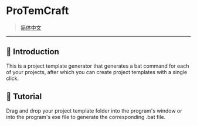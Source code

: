# ProTemCraft
>[简体中文](./docs/README-ZH.md)
---
## 📢 Introduction
This is a project template generator that generates a bat command for each of your projects, after which you can create project templates with a single click.

## 🔧 Tutorial
Drag and drop your project template folder into the program's window or into the program's exe file to generate the corresponding .bat file.

